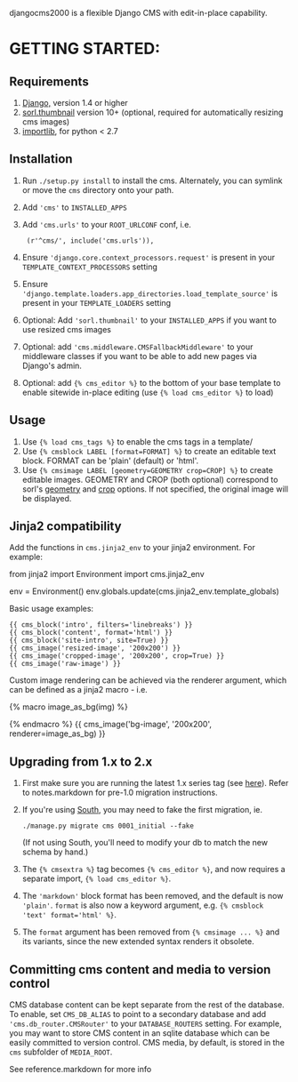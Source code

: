 djangocms2000 is a flexible Django CMS with edit-in-place capability. 


GETTING STARTED:
================

Requirements
------------
1. [Django,](https://www.djangoproject.com) version 1.4 or higher
2. [sorl.thumbnail](https://github.com/sorl/sorl-thumbnail) version 10+ (optional, 
   required for automatically resizing cms images)
3. [importlib](https://pypi.python.org/pypi/importlib), for python < 2.7

Installation
------------
1. Run `./setup.py install` to install the cms. Alternately, you can symlink or move the
   `cms` directory onto your path.
2. Add `'cms'` to `INSTALLED_APPS`
3. Add `'cms.urls'` to your `ROOT_URLCONF` conf, i.e.
    
        (r'^cms/', include('cms.urls')),

4. Ensure `'django.core.context_processors.request'` is present in your 
   `TEMPLATE_CONTEXT_PROCESSORS` setting
5. Ensure `'django.template.loaders.app_directories.load_template_source'` is present in 
   your `TEMPLATE_LOADERS` setting
6. Optional: Add `'sorl.thumbnail'` to your `INSTALLED_APPS` if you want to use resized
   cms images
7. Optional: add `'cms.middleware.CMSFallbackMiddleware'` to your middleware classes if 
   you want to be able to add new pages via Django's admin.
8. Optional: add `{% cms_editor %}` to the bottom of your base template to enable sitewide
   in-place editing (use `{% load cms_editor %}` to load)

Usage
-----
1. Use `{% load cms_tags %}` to enable the cms tags in a template/
2. Use `{% cmsblock LABEL [format=FORMAT] %}` to create an editable text block.
   FORMAT can be 'plain' (default) or 'html'.
3. Use `{% cmsimage LABEL [geometry=GEOMETRY crop=CROP] %}` to create editable images. 
   GEOMETRY and CROP (both optional) correspond to sorl's 
   [geometry](http://thumbnail.sorl.net/template.html#geometry) and
   [crop](http://thumbnail.sorl.net/template.html#crop) options. If not specified, the
   original image will be displayed.

Jinja2 compatibility
---------------------------

Add the functions in `cms.jinja2_env` to your jinja2 environment. For example:


   from jinja2 import Environment
   import cms.jinja2_env

   env = Environment()
   env.globals.update(cms.jinja2_env.template_globals)

Basic usage examples:

    {{ cms_block('intro', filters='linebreaks') }}
    {{ cms_block('content', format='html') }}
    {{ cms_block('site-intro', site=True) }}
    {{ cms_image('resized-image', '200x200') }}
    {{ cms_image('cropped-image', '200x200', crop=True) }}
    {{ cms_image('raw-image') }}

Custom image rendering can be achieved via the renderer argument, which can be
defined as a jinja2 macro - i.e.

   {% macro image_as_bg(img) %}
      <div class="image" style="background-image: url({{ img.url }})"></div>
   {% endmacro %}
   {{ cms_image('bg-image', '200x200', renderer=image_as_bg) }}


Upgrading from 1.x to 2.x
-------------------------
1. First make sure you are running the latest 1.x series tag (see [here](https://github.com/gregplaysguitar/djangocms2000/tags)).
   Refer to notes.markdown for pre-1.0 migration instructions.
2. If you're using [South](http://south.aeracode.org/), you may need to fake the first 
   migration, ie.
       
       ./manage.py migrate cms 0001_initial --fake
       
   (If not using South, you'll need to modify your db to match the new schema by hand.)
3. The `{% cmsextra %}` tag becomes `{% cms_editor %}`, and now requires a separate import,
   `{% load cms_editor %}`.
4. The `'markdown'` block format has been removed, and the default is now `'plain'`.
   `format` is also now a keyword argument, e.g. `{% cmsblock 'text' format='html' %}`.
5. The `format` argument has been removed from `{% cmsimage ... %}` and its variants, 
   since the new extended syntax renders it obsolete.

Committing cms content and media to version control
-----------------------------------------
CMS database content can be kept separate from the rest of the database. To 
enable, set `CMS_DB_ALIAS` to point to a secondary database and add 
`'cms.db_router.CMSRouter'` to your `DATABASE_ROUTERS` setting. For example,
you may want to store CMS content in an sqlite database which can be easily
committed to version control. CMS media, by default, is stored in the `cms` 
subfolder of `MEDIA_ROOT`.


See reference.markdown for more info
